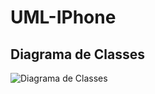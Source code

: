 # UML-IPhone

## Diagrama de Classes

![Diagrama de Classes](https://www.mermaidchart.com/raw/00c806ee-fc52-45cd-97d5-a4efc0074fc2?theme=light&version=v0.1&format=svg)
